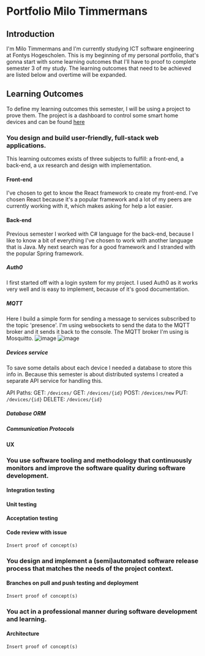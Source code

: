 # Portfolio Milo Timmermans

## Introduction
I'm Milo Timmermans and I'm currently studying ICT software engineering at Fontys Hogescholen. This is my beginning of my personal portfolio, that's gonna start with some learning outcomes that I'll have to proof to complete semester 3 of my study. The learning outcomes that need to be achieved are listed below and overtime will be expanded.








## Learning Outcomes
To define my learning outcomes this semester, I will be using a project to prove them. The project is a dashboard to control some smart home devices and can be found [here](https://github.com/Milofow/Home-automation-dashboard)

### You design and build user-friendly, full-stack web applications.

This learning outcomes exists of three subjects to fulfill: a front-end, a back-end, a ux research and design with implementation.

#### Front-end
I've chosen to get to know the React framework to create my front-end. I've chosen React because it's a popular framework and a lot of my peers are currently working with it, which makes asking for help a lot easier.



#### Back-end
Previous semester I worked with C# language for the back-end, because I like to know a bit of everything I've chosen to work with another language that is Java. My next search was for a good framework and I stranded with the popular Spring framework.


##### Auth0
I first started off with a login system for my project. I used Auth0 as it works very well and is easy to implement, because of it's good documentation.



##### MQTT
Here I build a simple form for sending a message to services subscribed to the topic 'presence'. I'm using websockets to send the data to the MQTT broker and it sends it back to the console. The MQTT broker I'm using is Mosquitto.
![image](https://user-images.githubusercontent.com/73555911/142778419-c3f36e67-2fbe-425b-ae89-df1d5d518d63.png)
![image](https://user-images.githubusercontent.com/73555911/142778454-6641c44f-4ec8-418e-b13c-96c66247359c.png)


##### Devices service
To save some details about each device I needed a database to store this info in. Because this semester is about distributed systems I created a separate API service for handling this. 

API Paths:
GET: ```/devices/```
GET: ```/devices/{id}```
POST: ```/devices/new```
PUT: ```/devices/{id}```
DELETE: ```/devices/{id}```



##### Database ORM
##### Communication Protocols


#### UX



### You use software tooling and methodology that continuously monitors and improve the software quality during software development.

#### Integration testing
#### Unit testing
#### Acceptation testing

#### Code review with issue

```Insert proof of concept(s)```

### You design and implement a (semi)automated software release process that matches the needs of the project context.

#### Branches on pull and push testing and deployment

```Insert proof of concept(s)```

### You act in a professional manner during software development and learning.

#### Architecture
```Insert proof of concept(s)```
